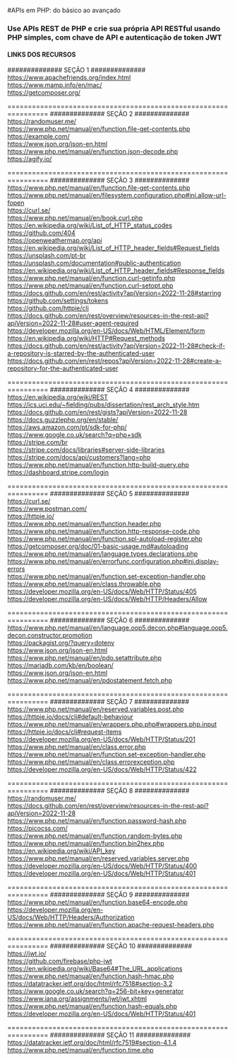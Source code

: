#APIs em PHP: do básico ao avançado

### Use APIs REST de PHP e crie sua própria API RESTful usando PHP simples, com chave de API e autenticação de token JWT 

#### LINKS DOS RECURSOS 

############## SEÇÃO 1 ##############
https://www.apachefriends.org/index.html <br />
https://www.mamp.info/en/mac/ <br />
https://getcomposer.org/ <br />

================================================================
############## SEÇÃO 2 ##############
https://randomuser.me/ <br />
https://www.php.net/manual/en/function.file-get-contents.php  <br />
https://example.com/ <br />
https://www.json.org/json-en.html <br />
https://www.php.net/manual/en/function.json-decode.php <br />
https://agify.io/ <br />

================================================================
############## SEÇÃO 3 ##############
https://www.php.net/manual/en/function.file-get-contents.php <br />
https://www.php.net/manual/en/filesystem.configuration.php#ini.allow-url-fopen <br />
https://curl.se/ <br />
https://www.php.net/manual/en/book.curl.php <br /> 
https://en.wikipedia.org/wiki/List_of_HTTP_status_codes <br />
https://github.com/404 <br />
https://openweathermap.org/api <br />
https://en.wikipedia.org/wiki/List_of_HTTP_header_fields#Request_fields <br /> 
https://unsplash.com/pt-br <br />
https://unsplash.com/documentation#public-authentication <br />
https://en.wikipedia.org/wiki/List_of_HTTP_header_fields#Response_fields <br />
https://www.php.net/manual/en/function.curl-getinfo.php <br />
https://www.php.net/manual/en/function.curl-setopt.php <br />
https://docs.github.com/en/rest/activity?apiVersion=2022-11-28#starring <br />
https://github.com/settings/tokens <br />
https://github.com/httpie/cli <br />
https://docs.github.com/en/rest/overview/resources-in-the-rest-api?apiVersion=2022-11-28#user-agent-required <br />
https://developer.mozilla.org/en-US/docs/Web/HTML/Element/form <br />
https://en.wikipedia.org/wiki/HTTP#Request_methods <br />
https://docs.github.com/en/rest/activity?apiVersion=2022-11-28#check-if-a-repository-is-starred-by-the-authenticated-user <br />
https://docs.github.com/en/rest/repos?apiVersion=2022-11-28#create-a-repository-for-the-authenticated-user <br />

================================================================
############## SEÇÃO 4 ##############
https://en.wikipedia.org/wiki/REST <br />
https://ics.uci.edu/~fielding/pubs/dissertation/rest_arch_style.htm <br />
https://docs.github.com/en/rest/gists?apiVersion=2022-11-28 <br />
https://docs.guzzlephp.org/en/stable/ <br />
https://aws.amazon.com/pt/sdk-for-php/ <br />
https://www.google.co.uk/search?q=php+sdk <br />
https://stripe.com/br <br />
https://stripe.com/docs/libraries#server-side-libraries <br />
https://stripe.com/docs/api/customers?lang=php <br />
https://www.php.net/manual/en/function.http-build-query.php <br />
https://dashboard.stripe.com/login <br />

================================================================
############## SEÇÃO 5 ##############
https://curl.se/ <br />
https://www.postman.com/ <br />
https://httpie.io/ <br />
https://www.php.net/manual/en/function.header.php <br />
https://www.php.net/manual/en/function.http-response-code.php <br />
https://www.php.net/manual/en/function.spl-autoload-register.php <br />
https://getcomposer.org/doc/01-basic-usage.md#autoloading <br />
https://www.php.net/manual/en/language.types.declarations.php <br />
https://www.php.net/manual/en/errorfunc.configuration.php#ini.display-errors <br />
https://www.php.net/manual/en/function.set-exception-handler.php <br />
https://www.php.net/manual/en/class.throwable.php <br />
https://developer.mozilla.org/en-US/docs/Web/HTTP/Status/405 <br />
https://developer.mozilla.org/en-US/docs/Web/HTTP/Headers/Allow <br />

================================================================
############## SEÇÃO 6 ##############
https://www.php.net/manual/en/language.oop5.decon.php#language.oop5.decon.constructor.promotion <br />
https://packagist.org/?query=dotenv <br />
https://www.json.org/json-en.html <br />
https://www.php.net/manual/en/pdo.setattribute.php <br />
https://mariadb.com/kb/en/boolean/ <br />
https://www.json.org/json-en.html <br />
https://www.php.net/manual/en/pdostatement.fetch.php <br />

================================================================
############## SEÇÃO 7 ##############
https://www.php.net/manual/en/reserved.variables.post.php <br />
https://httpie.io/docs/cli#default-behaviour <br />
https://www.php.net/manual/en/wrappers.php.php#wrappers.php.input <br />
https://httpie.io/docs/cli#request-items <br />
https://developer.mozilla.org/en-US/docs/Web/HTTP/Status/201 <br />
https://www.php.net/manual/en/class.error.php <br />
https://www.php.net/manual/en/function.set-exception-handler.php <br />
https://www.php.net/manual/en/class.errorexception.php <br />
https://developer.mozilla.org/en-US/docs/Web/HTTP/Status/422 <br />

================================================================
############## SEÇÃO 8 ##############
https://randomuser.me/ <br />
https://docs.github.com/en/rest/overview/resources-in-the-rest-api?apiVersion=2022-11-28 <br />
https://www.php.net/manual/en/function.password-hash.php <br />
https://picocss.com/ <br />
https://www.php.net/manual/en/function.random-bytes.php <br />
https://www.php.net/manual/en/function.bin2hex.php <br />
https://en.wikipedia.org/wiki/API_key <br />
https://www.php.net/manual/en/reserved.variables.server.php <br />
https://developer.mozilla.org/en-US/docs/Web/HTTP/Status/400 <br />
https://developer.mozilla.org/en-US/docs/Web/HTTP/Status/401 <br />

================================================================
############## SEÇÃO 9 ##############
https://www.php.net/manual/en/function.base64-encode.php <br />
https://developer.mozilla.org/en-US/docs/Web/HTTP/Headers/Authorization <br />
https://www.php.net/manual/en/function.apache-request-headers.php <br />

================================================================
############## SEÇÃO 10 ##############
https://jwt.io/ <br />
https://github.com/firebase/php-jwt <br />
https://en.wikipedia.org/wiki/Base64#The_URL_applications <br />
https://www.php.net/manual/en/function.hash-hmac.php <br />
https://datatracker.ietf.org/doc/html/rfc7518#section-3.2 <br />
https://www.google.co.uk/search?q=256-bit+key+generator <br />
https://www.iana.org/assignments/jwt/jwt.xhtml <br />
https://www.php.net/manual/en/function.hash-equals.php <br />
https://developer.mozilla.org/en-US/docs/Web/HTTP/Status/401 <br />

================================================================
############## SEÇÃO 11 ##############
https://datatracker.ietf.org/doc/html/rfc7519#section-4.1.4 <br />
https://www.php.net/manual/en/function.time.php <br />